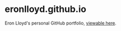 # eronlloyd.github.io

Eron Lloyd's personal GitHub portfolio,
[viewable here](http://eronlloyd.github.com).
